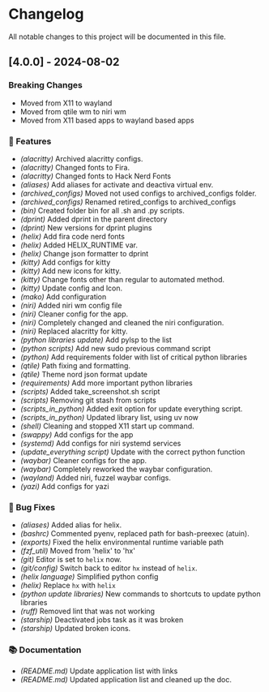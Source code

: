 # Changelog

All notable changes to this project will be documented in this file.

## [4.0.0] - 2024-08-02

### Breaking Changes

- Moved from X11 to wayland
- Moved from qtile wm to niri wm
- Moved from X11 based apps to wayland based apps

### 󰩉 Features

- _(alacritty)_ Archived alacritty configs.
- _(alacritty)_ Changed fonts to Fira.
- _(alacritty)_ Changed fonts to Hack Nerd Fonts
- _(aliases)_ Add aliases for activate and deactiva virtual env.
- _(archived_configs)_ Moved not used configs to archived_configs folder.
- _(archived_configs)_ Renamed retired_configs to archived_configs
- _(bin)_ Created folder bin for all .sh and .py scripts.
- _(dprint)_ Added dprint in the parent directory
- _(dprint)_ New versions for dprint plugins
- _(helix)_ Add fira code nerd fonts
- _(helix)_ Added HELIX_RUNTIME var.
- _(helix)_ Change json formatter to dprint
- _(kitty)_ Add configs for kitty
- _(kitty)_ Add new icons for kitty.
- _(kitty)_ Change fonts other than regular to automated method.
- _(kitty)_ Update config and lcon.
- _(mako)_ Add configuration
- _(niri)_ Added niri wm config file
- _(niri)_ Cleaner config for the app.
- _(niri)_ Completely changed and cleaned the niri configuration.
- _(niri)_ Replaced alacritty for kitty.
- _(python libraries update)_ Add pylsp to the list
- _(python scripts)_ Add new sudo previous command script
- _(python)_ Add requirements folder with list of critical python libraries
- _(qtile)_ Path fixing and formatting.
- _(qtile)_ Theme nord json format update
- _(requirements)_ Add more important python libraries
- _(scripts)_ Added take_screenshot.sh script
- _(scripts)_ Removing git stash from scripts
- _(scripts_in_python)_ Added exit option for update everything script.
- _(scripts_in_python)_ Updated library list, using uv now
- _(shell)_ Cleaning and stopped X11 start up command.
- _(swappy)_ Add configs for the app
- _(systemd)_ Add configs for niri systemd services
- _(update_everything script)_ Update with the correct python function
- _(waybar)_ Cleaner configs for the app.
- _(waybar)_ Completely reworked the waybar configuration.
- _(wayland)_ Added niri, fuzzel waybar configs.
- _(yazi)_ Add configs for yazi

###  Bug Fixes

- _(aliases)_ Added alias for helix.
- _(bashrc)_ Commented pyenv, replaced path for bash-preexec (atuin).
- _(exports)_ Fixed the helix environmental runtime variable path
- _(fzf_util)_ Moved from 'helix' to 'hx'
- _(git)_ Editor is set to `helix` now.
- _(git/config)_ Switch back to editor `hx` instead of `helix`.
- _(helix language)_ Simplified python config
- _(helix)_ Replace `hx` with `helix`
- _(python update libraries)_ New commands to shortcuts to update python libraries
- _(ruff)_ Removed lint that was not working
- _(starship)_ Deactivated jobs task as it was broken
- _(starship)_ Updated broken icons.

### 📚 Documentation

- _(README.md)_ Update application list with links
- _(README.md)_ Updated application list and cleaned up the doc.

<!-- generated by git-cliff -->
